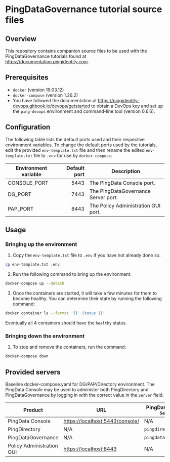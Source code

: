 # PingDataGovernance tutorial source files

## Overview

This repository contains companion source files to be used with the PingDataGovernance tutorials found at
<https://documentation.pingidentity.com>.

## Prerequisites

* `docker` (version 19.03.12)
* `docker-compose` (version 1.26.2)
* You have followed the documentation at
  <https://pingidentity-devops.gitbook.io/devops/getstarted> to obtain a DevOps
  key and set up the `ping-devops` environment and command-line tool (version
  0.6.6).

## Configuration

The following table lists the default ports used and their respective environment variables. To change the default ports
used by the tutorials, edit the provided `env-template.txt` file and then rename the edited `env-template.txt` file to
`.env` for use by `docker-compose`.

| Environment variable | Default port | Description                         |
| -------------------- | -----------: | ----------------------------------- |
| CONSOLE\_PORT        | 5443         | The PingData Console port.          |
| DG\_PORT             | 7443         | The PingDataGovernance Server port. |
| PAP\_PORT            | 8443         | The Policy Administration GUI port. |

## Usage

### Bringing up the environment

1. Copy the `env-template.txt` file to `.env` if you have not already done so.

```bash
cp env-template.txt .env
```

2. Run the following command to bring up the environment.

```bash
docker-compose up --detach
```

3. Once the containers are started, it will take a few minutes for them to become healthy. You can determine their state
   by running the following command:

```bash
docker container ls --format '{{ .Status }}'
```

Eventually all 4 containers should have the `healthy` status.

### Bringing down the environment

1. To stop and remove the containers, run the command:

```bash
docker-compose down
```

## Provided servers

Baseline docker-compose.yaml for DG/PAP/Directory environment. The PingData Console may be used to administer both
PingDirectory and PingDataGovernance by logging in with the correct value in the `Server` field.

| Product                   | URL                                | PingDataConsole `Server`  | Username        | Password          |
| ------------------------- | ---------------------------------- | ------------------------  | --------------- | ----------------- |
| PingData Console          | <https://localhost:5443/console/>  | N/A                       | N/A             | N/A               |
| PingDirectory             | N/A                                | `pingdirectory`           | `administrator` | `2FederateM0re`   |
| PingDataGovernance        | N/A                                | `pingdatagovernance`      | `administrator` | `2FederateM0re`   |
| Policy Administration GUI | <https://localhost:8443>           | N/A                       | `admin`         | `password123`     |

